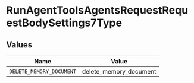 # RunAgentToolsAgentsRequestRequestBodySettings7Type


## Values

| Name                     | Value                    |
| ------------------------ | ------------------------ |
| `DELETE_MEMORY_DOCUMENT` | delete_memory_document   |